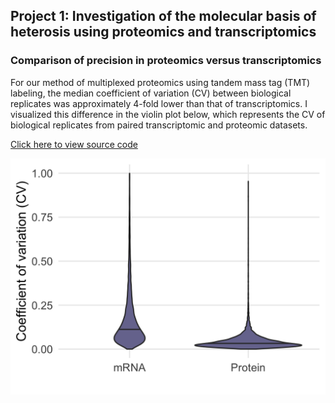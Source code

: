 ## Project 1: Investigation of the molecular basis of heterosis using proteomics and transcriptomics
### Comparison of precision in proteomics versus transcriptomics

For our method of multiplexed proteomics using tandem mass tag (TMT) labeling, the median coefficient of variation (CV) between biological replicates was approximately 4-fold lower than that of transcriptomics. I visualized this difference in the violin plot below, which represents the CV of biological replicates from paired transcriptomic and proteomic datasets.

<a href="/coefficientofvariationrmd.html" target="_blank">Click here to view source code</a>

<img src="CoefficientVariation.png?raw=true"/>


